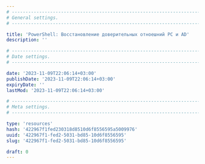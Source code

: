 ```yaml
---
# -------------------------------------------------------------------------------------------------------------------- #
# General settings.
# -------------------------------------------------------------------------------------------------------------------- #

title: 'PowerShell: Восстановление доверительных отноешний PC и AD'
description: ''

# -------------------------------------------------------------------------------------------------------------------- #
# Date settings.
# -------------------------------------------------------------------------------------------------------------------- #

date: '2023-11-09T22:06:14+03:00'
publishDate: '2023-11-09T22:06:14+03:00'
expiryDate: ''
lastMod: '2023-11-09T22:06:14+03:00'

# -------------------------------------------------------------------------------------------------------------------- #
# Meta settings.
# -------------------------------------------------------------------------------------------------------------------- #

type: 'resources'
hash: '422967f1fed230318d8510d6f8556595a5009976'
uuid: '422967f1-fed2-5031-bd85-10d6f8556595'
slug: '422967f1-fed2-5031-bd85-10d6f8556595'

draft: 0
---
```




<!--more-->
